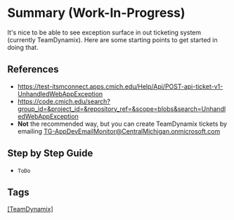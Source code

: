 # Summary (Work-In-Progress)
It's nice to be able to see exception surface in out ticketing system (currently TeamDynamix). Here are some starting points to get started in doing that.


## References
- https://test-itsmconnect.apps.cmich.edu/Help/Api/POST-api-ticket-v1-UnhandledWebAppException
- https://code.cmich.edu/search?group_id=&project_id=&repository_ref=&scope=blobs&search=UnhandledWebAppException
- **Not** the recommended way, but you can create TeamDynamix tickets by emailing [TG-AppDevEmailMonitor@CentralMichigan.onmicrosoft.com](mailto:TG-AppDevEmailMonitor@CentralMichigan.onmicrosoft.com) 

## Step by Step Guide
- `ToDo`

## Tags
[[TeamDynamix]](https://code.cmich.edu/search?project_id=365&repository_ref=master&scope=wiki_blobs&search=TeamDynamixTag)
